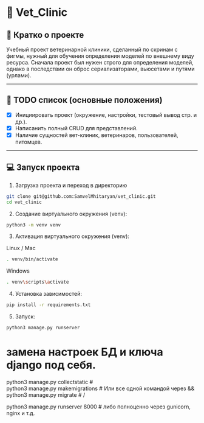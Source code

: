 # 📁 Vet_Clinic

## 📖 Кратко о проекте

Учебный проект ветеринарной клиники, сделанный по скринам с фигмы, нужный 
для обучения определения моделей по внешнему виду ресурса. Сначала проект 
был нужен строго для определения моделей, однако в последствии он оброс 
сериализаторами, вьюсетами и путями (урлами). 

---

## 🧾 TODO список (основные положения)

- [x] Инициировать проект (окружение, настройки, тестовый вывод стр. и др.).
- [x] Написанить полный CRUD для представлений. 
- [x] Наличие сущностей вет-клиник, ветеринаров, пользователей, питомцев.

---

## 💻 Запуск проекта

1. Загрузка проекта и переход в директорию 

```bash
git clone git@github.com:SamvelMhitaryan/vet_clinic.git
cd vet_clinic
```

2. Создание виртуального окружения (venv): 

```bash
python3 -m venv venv
```

3. Активация виртуального окружения (venv): 

Linux / Mac
```bash
. venv/bin/activate
```

Windows
```bash
. venv\scripts\activate
```

4. Установка зависимостей: 

```bash
pip install -r requirements.txt
```

5. Запуск: 

```bash
python3 manage.py runserver
```

# замена настроек БД и ключа django под себя.

python3 manage.py collectstatic    # \
python3 manage.py makemigrations   #  Или все одной командой через &&
python3 manage.py migrate          # /

python3 manage.py runserver 8000   # либо полноценно через gunicorn, nginx и т.д.
```
